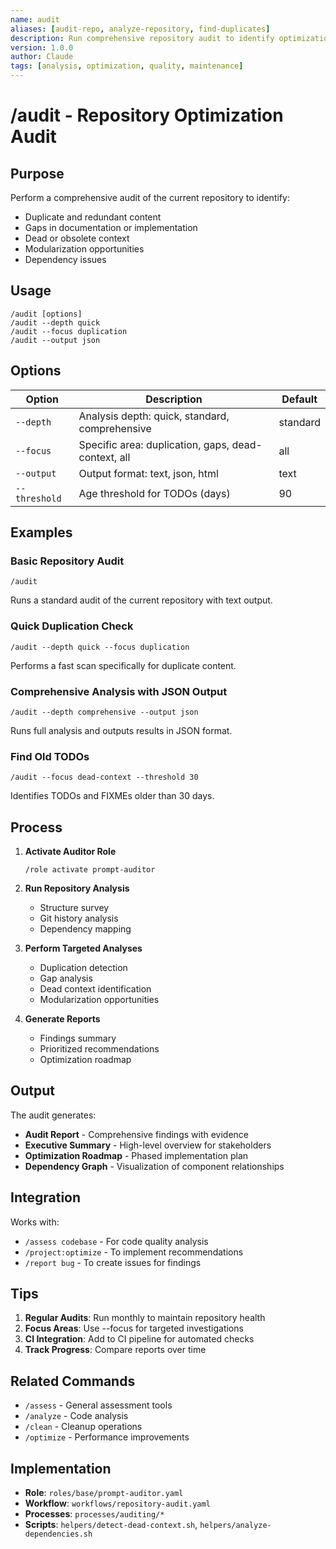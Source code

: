 ```yaml
---
name: audit
aliases: [audit-repo, analyze-repository, find-duplicates]
description: Run comprehensive repository audit to identify optimization opportunities
version: 1.0.0
author: Claude
tags: [analysis, optimization, quality, maintenance]
---
```


# /audit - Repository Optimization Audit

## Purpose
Perform a comprehensive audit of the current repository to identify:
- Duplicate and redundant content
- Gaps in documentation or implementation
- Dead or obsolete context
- Modularization opportunities
- Dependency issues

## Usage

```
/audit [options]
/audit --depth quick
/audit --focus duplication
/audit --output json
```

## Options

| Option | Description | Default |
|--------|-------------|---------|
| `--depth` | Analysis depth: quick, standard, comprehensive | standard |
| `--focus` | Specific area: duplication, gaps, dead-context, all | all |
| `--output` | Output format: text, json, html | text |
| `--threshold` | Age threshold for TODOs (days) | 90 |

## Examples

### Basic Repository Audit
```
/audit
```
Runs a standard audit of the current repository with text output.

### Quick Duplication Check
```
/audit --depth quick --focus duplication
```
Performs a fast scan specifically for duplicate content.

### Comprehensive Analysis with JSON Output
```
/audit --depth comprehensive --output json
```
Runs full analysis and outputs results in JSON format.

### Find Old TODOs
```
/audit --focus dead-context --threshold 30
```
Identifies TODOs and FIXMEs older than 30 days.

## Process

1. **Activate Auditor Role**
   ```
   /role activate prompt-auditor
   ```

2. **Run Repository Analysis**
   - Structure survey
   - Git history analysis
   - Dependency mapping

3. **Perform Targeted Analyses**
   - Duplication detection
   - Gap analysis
   - Dead context identification
   - Modularization opportunities

4. **Generate Reports**
   - Findings summary
   - Prioritized recommendations
   - Optimization roadmap

## Output

The audit generates:
- **Audit Report** - Comprehensive findings with evidence
- **Executive Summary** - High-level overview for stakeholders
- **Optimization Roadmap** - Phased implementation plan
- **Dependency Graph** - Visualization of component relationships

## Integration

Works with:
- `/assess codebase` - For code quality analysis
- `/project:optimize` - To implement recommendations
- `/report bug` - To create issues for findings

## Tips

1. **Regular Audits**: Run monthly to maintain repository health
2. **Focus Areas**: Use --focus for targeted investigations
3. **CI Integration**: Add to CI pipeline for automated checks
4. **Track Progress**: Compare reports over time

## Related Commands
- `/assess` - General assessment tools
- `/analyze` - Code analysis
- `/clean` - Cleanup operations
- `/optimize` - Performance improvements

## Implementation
- **Role**: `roles/base/prompt-auditor.yaml`
- **Workflow**: `workflows/repository-audit.yaml`
- **Processes**: `processes/auditing/*`
- **Scripts**: `helpers/detect-dead-context.sh`, `helpers/analyze-dependencies.sh`